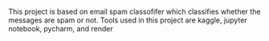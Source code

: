 This project is based on email spam classofifer which classifies whether the messages are spam or not.
Tools used in this project are  kaggle, jupyter notebook, pycharm, and render
